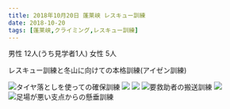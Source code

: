 ```yaml
---
title: 2018年10月20日 蓬莱峡 レスキュー訓練
date: 2018-10-20 
tags: [蓬莱峡,クライミング,レスキュー訓練]
---
```


男性 12人(うち見学者1人)
女性 5人

レスキュー訓練と冬山に向けての本格訓練(アイゼン訓練)


![タイヤ落としを使っての確保訓練](/2018/10/20/20181020/1_1.jpg)
![](/2018/10/20/20181020/1_2.jpg)
![](/2018/10/20/20181020/1_3.jpg)
![要救助者の搬送訓練](/2018/10/20/20181020/2_1.jpg)
![](/2018/10/20/20181020/2_2.jpg)
![足場が悪い支点からの懸垂訓練](/2018/10/20/20181020/3.jpg)





